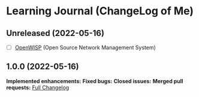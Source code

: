 # Learning Journal (ChangeLog of Me)

## Unreleased (2022-05-16)

- [ ] [OpenWISP](https://openwisp.org/) (Open Source Network Management System)

## 1.0.0 (2022-05-16)



**Implemented enhancements:**
**Fixed bugs:**
**Closed issues:**
**Merged pull requests:**
[Full Changelog](https://github.com/antoninchadima/antoninchadima/odkaz/)
